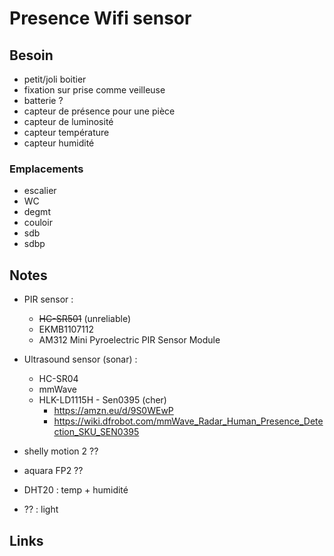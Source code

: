 # Presence Wifi sensor

## Besoin

- petit/joli boitier
- fixation sur prise comme veilleuse 
- batterie ?
- capteur de présence pour une pièce
- capteur de luminosité 
- capteur température 
- capteur humidité 

### Emplacements

- escalier
- WC
- degmt
- couloir
- sdb
- sdbp

## Notes

- PIR sensor :
  - ~~HC-SR501~~ (unreliable)
  - EKMB1107112
  - AM312 Mini Pyroelectric PIR Sensor Module
- Ultrasound sensor (sonar) :
  - HC-SR04
  - mmWave
  - HLK-LD1115H - Sen0395 (cher)
    - https://amzn.eu/d/9S0WEwP
    - https://wiki.dfrobot.com/mmWave_Radar_Human_Presence_Detection_SKU_SEN0395
 
- shelly motion 2 ??
- aquara FP2 ??

- DHT20 : temp + humidité
- ?? : light

## Links
